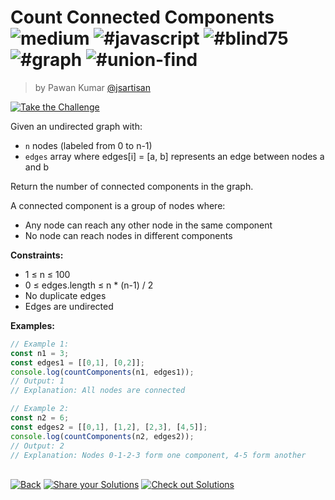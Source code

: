 <!--info-header-start--><h1>Count Connected Components <img src="https://img.shields.io/badge/-medium-d9901a" alt="medium"/> <img src="https://img.shields.io/badge/-%23javascript-999" alt="#javascript"/> <img src="https://img.shields.io/badge/-%23blind75-999" alt="#blind75"/> <img src="https://img.shields.io/badge/-%23graph-999" alt="#graph"/> <img src="https://img.shields.io/badge/-%23union--find-999" alt="#union-find"/></h1><blockquote><p>by Pawan Kumar <a href="https://github.com/jsartisan" target="_blank">@jsartisan</a></p></blockquote><p><a href="https://frontend-challenges.com/challenges/279-count-connected-components" target="_blank"><img src="https://img.shields.io/badge/-Take%20the%20Challenge-0d99ff?logo=javascript&logoColor=white" alt="Take the Challenge"/></a> </p><!--info-header-end-->

Given an undirected graph with:
- `n` nodes (labeled from 0 to n-1)
- `edges` array where edges[i] = [a, b] represents an edge between nodes a and b

Return the number of connected components in the graph.

A connected component is a group of nodes where:
- Any node can reach any other node in the same component
- No node can reach nodes in different components

**Constraints:**
- 1 ≤ n ≤ 100
- 0 ≤ edges.length ≤ n * (n-1) / 2
- No duplicate edges
- Edges are undirected

**Examples:**
```typescript
// Example 1:
const n1 = 3;
const edges1 = [[0,1], [0,2]];
console.log(countComponents(n1, edges1));
// Output: 1
// Explanation: All nodes are connected

// Example 2:
const n2 = 6;
const edges2 = [[0,1], [1,2], [2,3], [4,5]];
console.log(countComponents(n2, edges2));
// Output: 2
// Explanation: Nodes 0-1-2-3 form one component, 4-5 form another
```


<!--info-footer-start--><br><a href="../../README.md" target="_blank"><img src="https://img.shields.io/badge/-Back-grey" alt="Back"/></a> <a href="https://github.com/jsartisan/frontend-challenges/issues/new?template=answer.md&labels=answer,279,undefined&title=279%20-%20Count%20Connected%20Components%20-%20undefined&body=" target="_blank"><img src="https://img.shields.io/badge/-Share%20your%20Solutions-teal" alt="Share your Solutions"/></a> <a href="https://github.com/jsartisan/frontend-challenges/issues?q=label%3A279+label%3Aanswer+sort%3Areactions-%2B1-desc" target="_blank"><img src="https://img.shields.io/badge/-Check%20out%20Solutions-de5a77?logo=awesome-lists&logoColor=white" alt="Check out Solutions"/></a> <!--info-footer-end-->